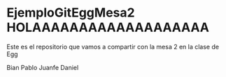 # EjemploGitEggMesa2 HOLAAAAAAAAAAAAAAAAAAA
Este es el repositorio que vamos a compartir con la mesa 2 en la clase de Egg

Bian
Pablo
Juanfe
Daniel
